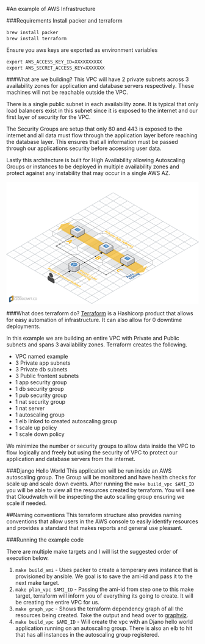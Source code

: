 #An example of AWS Infrastructure 

###Requirements 
Install packer and terraform 

```
brew install packer 
brew install terraform
```

Ensure you aws keys are exported as environment variables 

```
export AWS_ACCESS_KEY_ID=XXXXXXXXXX
export AWS_SECRET_ACCESS_KEY=XXXXXXX
```

###What are we building?
This VPC will have 2 private subnets across 3 availability zones for application and database servers respectively. These machines will not be reachable outside the VPC. 

There is a single public subnet in each availability zone. It is typical that only load balancers exist in this subnet since it is exposed to the internet and our first layer of security for the VPC. 

The Security Groups are setup that only 80 and 443 is exposed to the internet and all data must flow through the application layer before reaching the database layer. This ensures that all information must be passed through our applications security before accessing user data.

Lastly this architecture is built for High Availability allowing Autoscaling Groups or instances to be deployed in multiple availability zones and protect against any instability that may occur in a single AWS AZ. 

![AWS](assets/diagram.png)

###What does terraform do?
[Terraform](https://terraform.io/) is a Hashicorp product that allows for easy automation of infrastructure. It can also allow for 0 downtime deployments. 

In this example we are building an entire VPC with Private and Public subnets and spans 3 availability zones. Terraform creates the following. 

* VPC named example 
* 3 Private app subnets 
* 3 Private db subnets 
* 3 Public frontent subnets 
* 1 app security group 
* 1 db security group 
* 1 pub security group 
* 1 nat security group 
* 1 nat server 
* 1 autoscaling group 
* 1 elb linked to created autoscaling group 
* 1 scale up policy 
* 1 scale down policy 

We minimize the number or security groups to allow data inside the VPC to flow logically and freely but using the security of VPC to protect our application and database servers from the internet. 


###Django Hello World
This application will be run inside an AWS autoscaling group. The Group will be monitored and have health checks for scale up and scale down events. After running the `make build_vpc $AMI_ID` you will be able to view all the resources created by terraform. You will see that Cloudwatch will be inspecting the auto scalling group ensuring we scale if needed. 

##Naming conventions 
This terraform structure also provides naming conventions that allow users in the AWS console to easily identify resources and provides a standard that makes reports and general use pleasant. 


###Running the example code

There are multiple make targets and I will list the suggested order of execution below. 

1. `make build_ami` - Uses packer to create a temperary aws instance that is provisioned by ansible. We goal is to save the ami-id and pass it to the next make target. 
2. `make plan_vpc $AMI_ID` - Passing the ami-id from step one to this make target, terraform will inform you of everything its going to create. It will be creating the entire VPC for us. 
3. `make graph_vpc` - Shows the terraform dependency graph of all the resources being created. Take the output and head over to [graphviz](http://www.webgraphviz.com/).
4. `make build_vpc $AMI_ID` - Will create the vpc with an Djano hello world application running on an autoscaling group. There is also an elb to hit that has all instances in the autoscaling group registered. 